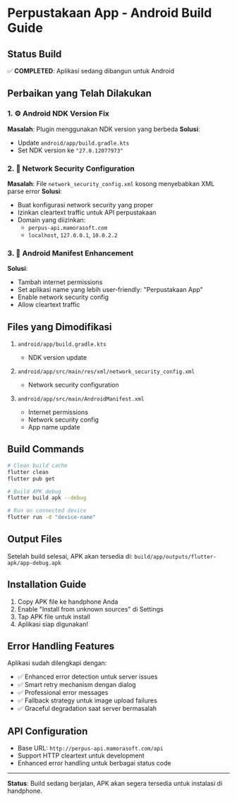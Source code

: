 # Perpustakaan App - Android Build Guide

## Status Build
✅ **COMPLETED**: Aplikasi sedang dibangun untuk Android

## Perbaikan yang Telah Dilakukan

### 1. ⚙️ Android NDK Version Fix
**Masalah**: Plugin menggunakan NDK version yang berbeda
**Solusi**: 
- Update `android/app/build.gradle.kts` 
- Set NDK version ke `"27.0.12077973"`

### 2. 🔧 Network Security Configuration
**Masalah**: File `network_security_config.xml` kosong menyebabkan XML parse error
**Solusi**:
- Buat konfigurasi network security yang proper
- Izinkan cleartext traffic untuk API perpustakaan
- Domain yang diizinkan:
  - `perpus-api.mamorasoft.com`
  - `localhost`, `127.0.0.1`, `10.0.2.2`

### 3. 📱 Android Manifest Enhancement
**Solusi**:
- Tambah internet permissions
- Set aplikasi name yang lebih user-friendly: "Perpustakaan App"
- Enable network security config
- Allow cleartext traffic

## Files yang Dimodifikasi

1. `android/app/build.gradle.kts`
   - NDK version update

2. `android/app/src/main/res/xml/network_security_config.xml`
   - Network security configuration

3. `android/app/src/main/AndroidManifest.xml`
   - Internet permissions
   - Network security config
   - App name update

## Build Commands

```bash
# Clean build cache
flutter clean
flutter pub get

# Build APK debug
flutter build apk --debug

# Run on connected device
flutter run -d "device-name"
```

## Output Files
Setelah build selesai, APK akan tersedia di:
`build/app/outputs/flutter-apk/app-debug.apk`

## Installation Guide
1. Copy APK file ke handphone Anda
2. Enable "Install from unknown sources" di Settings
3. Tap APK file untuk install
4. Aplikasi siap digunakan!

## Error Handling Features
Aplikasi sudah dilengkapi dengan:
- ✅ Enhanced error detection untuk server issues
- ✅ Smart retry mechanism dengan dialog
- ✅ Professional error messages
- ✅ Fallback strategy untuk image upload failures
- ✅ Graceful degradation saat server bermasalah

## API Configuration
- Base URL: `http://perpus-api.mamorasoft.com/api`
- Support HTTP cleartext untuk development
- Enhanced error handling untuk berbagai status code

---
**Status**: Build sedang berjalan, APK akan segera tersedia untuk instalasi di handphone.
